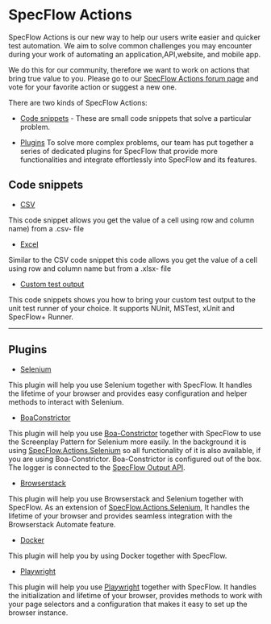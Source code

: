 # SpecFlow Actions

SpecFlow Actions is our new way to help our users write easier and quicker test automation. We aim to solve common challenges you may encounter during your work of automating an application,API,website, and mobile app.

We do this for our community, therefore we want to work on actions that bring true value to you. Please go to our [SpecFlow Actions forum page](https://support.specflow.org/hc/en-us/community/topics/4404085862161-SpecFlow-Actions?sort_by=votes) and vote for your favorite action or suggest a new one.

There are two kinds of SpecFlow Actions:

- [Code snippets](https://github.com/SpecFlowOSS/SpecFlow.Actions/tree/main/CodeSnippets) - These are small code snippets that solve a particular problem.

- [Plugins](https://github.com/SpecFlowOSS/SpecFlow.Actions/tree/main/Plugins) To solve more complex problems, our team has put together a series of dedicated plugins for SpecFlow that provide more functionalities and integrate effortlessly into SpecFlow and its features.

## Code snippets

- [CSV](https://github.com/SpecFlowOSS/SpecFlow.Actions/blob/main/CodeSnippets/CSV.ipynb)

This code snippet allows you get the value of a cell using row and column name) from a .csv- file

- [Excel](https://github.com/SpecFlowOSS/SpecFlow.Actions/blob/main/CodeSnippets/Excel.ipynb)

Similar to the CSV code snippet this code allows you get the value of a cell using row and column name but from a .xlsx- file

- [Custom test output](https://github.com/SpecFlowOSS/SpecFlow.Actions/blob/main/CodeSnippets/TestOutput.ipynb)

This code snippets shows you how to bring your custom test output to the unit test runner of your choice. It supports NUnit, MSTest, xUnit and SpecFlow+ Runner.

----

## Plugins

- [Selenium](https://github.com/SpecFlowOSS/SpecFlow.Actions/tree/main/Plugins/SpecFlow.Actions.Selenium)

This plugin will help you use Selenium together with SpecFlow. It handles the lifetime of your browser and provides easy configuration and helper methods to interact with Selenium.

- [BoaConstrictor](https://github.com/SpecFlowOSS/SpecFlow.Actions/tree/main/Plugins/SpecFlow.Actions.BoaConstrictor)

This plugin will help you use [Boa-Constrictor](https://github.com/q2ebanking/boa-constrictor) together with SpecFlow to use the Screenplay Pattern for Selenium more easily.
In the background it is using [SpecFlow.Actions.Selenium](https://github.com/SpecFlowOSS/SpecFlow.Actions/tree/main/Plugins/SpecFlow.Actions.Selenium) so all functionality of it is also available, if you are using Boa-Constrictor.
Boa-Constrictor is configured out of the box. The logger is connected to the [SpecFlow Output API](https://docs.specflow.org/projects/specflow/en/latest/outputapi/outputapi.html).

- [Browserstack](https://github.com/SpecFlowOSS/SpecFlow.Actions/tree/main/Plugins/Specflow.Actions.Browserstack)

This plugin will help you use Browserstack and Selenium together with SpecFlow. As an extension of [SpecFlow.Actions.Selenium](https://github.com/SpecFlowOSS/SpecFlow.Actions/tree/main/Plugins/SpecFlow.Actions.Selenium), It handles the lifetime of your browser and provides seamless integration with the Browserstack Automate feature.

- [Docker](https://github.com/SpecFlowOSS/SpecFlow.Actions/tree/main/Plugins/SpecFlow.Actions.Docker)

This plugin will help you by using Docker together with SpecFlow.

- [Playwright](https://github.com/SpecFlowOSS/SpecFlow.Actions/tree/main/Plugins/SpecFlow.Actions.Playwright)

This plugin will help you use [Playwright](https://playwright.dev/) together with SpecFlow. It handles the initialization and lifetime of your browser, provides methods to work with your page selectors and a configuration that makes it easy to set up the browser instance.
